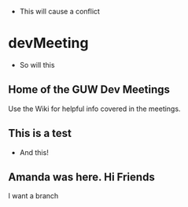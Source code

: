 - This will cause a conflict
# devMeeting
- So will this

## Home of the GUW Dev Meetings
Use the Wiki for helpful info covered in the meetings.

## This is a test
- And this!

## Amanda was here. Hi Friends

I want a branch